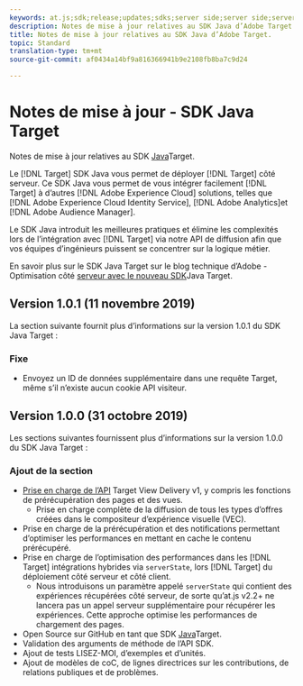 ```yaml
---
keywords: at.js;sdk;release;updates;sdks;server side;server side;server side;java;java sdk
description: Notes de mise à jour relatives au SDK Java d’Adobe Target.
title: Notes de mise à jour relatives au SDK Java d’Adobe Target.
topic: Standard
translation-type: tm+mt
source-git-commit: af0434a14bf9a816366941b9e2108fb8ba7c9d24

---
```



# Notes de mise à jour - SDK Java Target

Notes de mise à jour relatives au SDK [Java](https://github.com/adobe/target-java-sdk)Target.

Le [!DNL Target] SDK Java vous permet de déployer [!DNL Target] côté serveur. Ce SDK Java vous permet de vous intégrer facilement [!DNL Target] à d’autres [!DNL Adobe Experience Cloud] solutions, telles que [!DNL Adobe Experience Cloud Identity Service], [!DNL Adobe Analytics]et [!DNL Adobe Audience Manager].

Le SDK Java introduit les meilleures pratiques et élimine les complexités lors de l’intégration avec [!DNL Target] via notre API de diffusion afin que vos équipes d’ingénieurs puissent se concentrer sur la logique métier.

En savoir plus sur le SDK Java Target sur le blog technique d’Adobe - Optimisation côté [serveur avec le nouveau SDK](https://medium.com/adobetech/server-side-optimization-with-the-new-target-java-sdk-421dc418a3f2)Java Target.

## Version 1.0.1 (11 novembre 2019)

La section suivante fournit plus d’informations sur la version 1.0.1 du SDK Java Target :

### Fixe

* Envoyez un ID de données supplémentaire dans une requête Target, même s’il n’existe aucun cookie API visiteur.

## Version 1.0.0 (31 octobre 2019)

Les sections suivantes fournissent plus d’informations sur la version 1.0.0 du SDK Java Target :

### Ajout de la section

* [Prise en charge de l’API](https://developers.adobetarget.com/api/delivery-api/) Target View Delivery v1, y compris les fonctions de prérécupération des pages et des vues.
   * Prise en charge complète de la diffusion de tous les types d’offres créées dans le compositeur d’expérience visuelle (VEC).
* Prise en charge de la prérécupération et des notifications permettant d’optimiser les performances en mettant en cache le contenu prérécupéré.
* Prise en charge de l’optimisation des performances dans les [!DNL Target] intégrations hybrides via `serverState`, lors [!DNL Target] du déploiement côté serveur et côté client.
   * Nous introduisons un paramètre appelé `serverState` qui contient des expériences récupérées côté serveur, de sorte qu’at.js v2.2+ ne lancera pas un appel serveur supplémentaire pour récupérer les expériences. Cette approche optimise les performances de chargement des pages.
* Open Source sur GitHub en tant que SDK [Java](https://github.com/adobe/target-java-sdk)Target.
* Validation des arguments de méthode de l’API SDK.
* Ajout de tests LISEZ-MOI, d’exemples et d’unités.
* Ajout de modèles de coC, de lignes directrices sur les contributions, de relations publiques et de problèmes.

